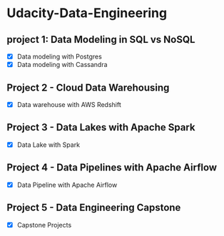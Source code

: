 # Udacity-Data-Engineering

## project 1: Data Modeling in SQL vs NoSQL
- [x] Data modeling with Postgres
- [x] Data modeling with Cassandra

## Project 2 - Cloud Data Warehousing
- [x] Data warehouse with AWS Redshift

## Project 3 - Data Lakes with Apache Spark
- [x] Data Lake with Spark

## Project 4 - Data Pipelines with Apache Airflow
- [x] Data Pipeline with Apache Airflow

## Project 5 - Data Engineering Capstone
- [x] Capstone Projects
